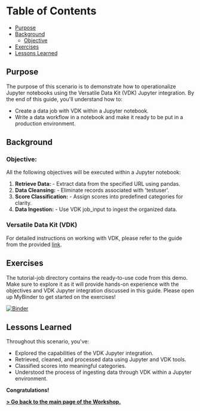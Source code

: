 # Table of Contents
- [Purpose](#purpose)
- [Background](#background)
    * [Objective](#objective)
- [Exercises](#exercises)
- [Lessons Learned](#lessons-learned)

## Purpose

The purpose of this scenario is to demonstrate how to operationalize Jupyter notebooks using the Versatile Data Kit (VDK) Jupyter integration. By the end of this guide, you'll understand how to:
* Create a data job with VDK within a Jupyter notebook.
* Write a data workflow in a notebook and make it ready to be put in a production environment.

## Background
### Objective:

All the following objectives will be executed within a Jupyter notebook:

1. **Retrieve Data:** - Extract data from the specified URL using pandas.
2. **Data Cleansing:**  - Eliminate records associated with 'testuser'.
3. **Score Classification:** - Assign scores into predefined categories for clarity.
4. **Data Ingestion:** - Use VDK job_input to ingest the organized data.

### Versatile Data Kit (VDK)
For detailed instructions on working with VDK, please refer to the guide from the provided [link](/getting-started.ipynb).

## Exercises

The tutorial-job directory contains the ready-to-use code from this demo. Make sure to explore it as it will provide hands-on experience with the objectives and VDK Jupyter integration discussed in this guide.
Please open up MyBinder to get started on the exercises!

[![Binder](https://mybinder.org/badge_logo.svg)](https://mybinder.org/v2/gh/duyguHsnHsn/vmware-explore/HEAD)


## Lessons Learned
Throughout this scenario, you've:
* Explored the capabilities of the VDK Jupyter integration.
* Retrieved, cleaned, and processed data using Jupyter and VDK tools.
* Classified scores into meaningful categories.
* Understood the process of ingesting data through VDK within a Jupyter environment.

**Congratulations!**

**[> Go back to the main page of the Workshop.](https://github.com/vmware/versatile-data-kit/tree/main/events/jupyter-vmware-explore)**
